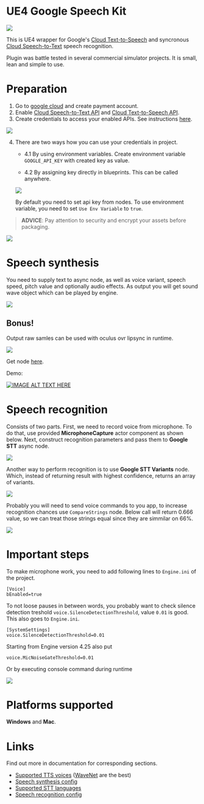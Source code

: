 # **UE4 Google Speech Kit**

![](pics/Icon128.png)

This is UE4 wrapper for Google's [Cloud Text-to-Speech](https://cloud.google.com/text-to-speech/) and syncronous [Cloud Speech-to-Text](https://cloud.google.com/speech-to-text/) speech recognition.

Plugin was battle tested in several commercial simulator projects. It is small, lean and simple to use.

# Preparation
1) Go to [google cloud](https://console.cloud.google.com) and create payment account.
2) Enable [Cloud Speech-to-Text API](https://console.cloud.google.com/apis/library/speech.googleapis.com) and [Cloud Text-to-Speech API](https://console.cloud.google.com/apis/library/texttospeech.googleapis.com).
3) Create credentials to access your enabled APIs. See instructions [here](https://cloud.google.com/docs/authentication).

![](pics/api_key.png)

4) There are two ways how you can use your credentials in project.

    * 4.1 By using environment variables. Create environment variable `GOOGLE_API_KEY` with created key as value.

    * 4.2 By assigning key directly in blueprints. This can be called anywhere.

    ![](pics/apikeybp.png)

    By default you need to set api key from nodes. To use environment variable, you need to set `Use Env Variable` to `true`.

> **ADVICE**: Pay attention to security and encrypt your assets before packaging.

![](pics/encryption.png)

# Speech synthesis

You need to supply text to async node, as well as voice variant, speech speed, pitch value and optionally audio effects. As output you will get
sound wave object which can be played by engine.

![](pics/googletts.png)

## Bonus!

Output raw samles can be used with oculus ovr lipsync in runtime.

![](pics/ovrframesequence.png)

Get node [here](https://github.com/IlgarLunin/UE4OVRLipSyncCookFrameSequence).

Demo:

[![IMAGE ALT TEXT HERE](https://img.youtube.com/vi/B78aQly2wrI/0.jpg)](https://www.youtube.com/watch?v=B78aQly2wrI)

# Speech recognition

Consists of two parts. First, we need to record voice from microphone. To do that, use provided **MicrophoneCapture**
actor component as shown below. Next, construct recognition parameters and pass them to **Google STT** async node.

![](pics/googlestt.png)

Another way to perform recognition is to use **Google STT Variants** node. Which, instead of returning result with highest confidence, returns an array of variants.

![](pics/googlesttvariants.png)

Probably you will need to send voice commands to you app, to increase recognition chances use `CompareStrings` node. Below call will return 0.666 value,
so we can treat those strings equal since they are simmilar on 66%.

![](pics/compare.png)

# Important steps

To make microphone work, you need to add following lines to `Engine.ini` of the project.
```
[Voice]
bEnabled=true
```

To not loose pauses in between words, you probably want to check silence detection treshold `voice.SilenceDetectionThreshold`, value `0.01` is good.
This also goes to `Engine.ini`.

```
[SystemSettings]
voice.SilenceDetectionThreshold=0.01
```
Starting from Engine version 4.25 also put 
```
voice.MicNoiseGateThreshold=0.01
```

Or by executing console command during runtime

![](pics/silencenode.png)

# Platforms supported

**Windows** and **Mac**.

# Links
Find out more in documentation for corresponding sections.
* [Supported TTS voices](https://cloud.google.com/text-to-speech/docs/voices) ([WaveNet](https://en.wikipedia.org/wiki/WaveNet) are the best)
* [Speech synthesis config](https://cloud.google.com/text-to-speech/docs/reference/rest/v1/text/synthesize#audioconfig)
* [Supported STT languages](https://cloud.google.com/speech-to-text/docs/languages)
* [Speech recognition config](https://cloud.google.com/speech-to-text/docs/reference/rest/v1/RecognitionConfig)
